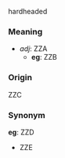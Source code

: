 hardheaded
### Meaning
+ _adj_: ZZA
    + __eg__: ZZB

### Origin

ZZC

### Synonym

__eg__: ZZD

+ ZZE


